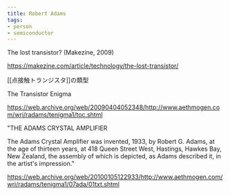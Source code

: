 ```yaml
---
title: Robert Adams
tags:
- person
- semiconductor
---
```


The lost transistor? (Makezine, 2009)

https://makezine.com/article/technology/the-lost-transistor/

[[点接触トランジスタ]]の類型

The Transistor Enigma

https://web.archive.org/web/20090404052348/http://www.aethmogen.com/wri/radams/tenigma1/toc.shtml

"THE ADAMS CRYSTAL AMPLIFIER

The Adams Crystal Amplifier was invented, 1933, by Robert G. Adams, at the age of thirteen years, at 418 Queen Street West, Hastings, Hawkes Bay, New Zealand, the assembly of which is depicted, as Adams described it, in the artist's impression."

https://web.archive.org/web/20100105122933/http://www.aethmogen.com/wri/radams/tenigma1/07ada/01txt.shtml


